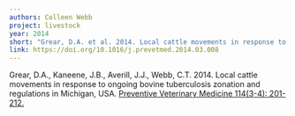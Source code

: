 ```yaml
---
authors: Colleen Webb
project: livestock
year: 2014
short: "Grear, D.A. et al. 2014. Local cattle movements in response to ongoing bovine tuberculosis zonation and regulations in Michigan, USA. Preventive Veterinary Medicine 114(3-4): 201-212."
link: https://doi.org/10.1016/j.prevetmed.2014.03.008
---
```


Grear, D.A., Kaneene, J.B., Averill, J.J., Webb, C.T. 2014. Local cattle movements in response to ongoing bovine tuberculosis zonation and regulations in Michigan, USA. [Preventive Veterinary Medicine 114(3-4): 201-212.](https://doi.org/10.1016/j.prevetmed.2014.03.008)
